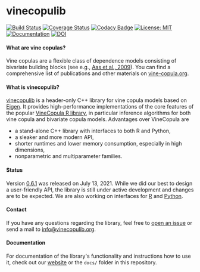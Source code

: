 # vinecopulib

[![Build Status](https://github.com/vinecopulib/vinecopulib/workflows/Build%20Status/badge.svg)](https://github.com/vinecopulib/vinecopulib/actions)
[![Coverage Status](https://img.shields.io/codecov/c/github/vinecopulib/vinecopulib/master.svg)](https://codecov.io/github/vinecopulib/vinecopulib?branch=master)
[![Codacy Badge](https://api.codacy.com/project/badge/Grade/a81e08da0aa344418114298d3ba04931)](https://www.codacy.com/gh/vinecopulib/vinecopulib?utm_source=github.com&utm_medium=referral&utm_content=vinecopulib/vinecopulib&utm_campaign=Badge_Grade)
[![License: MIT](https://img.shields.io/badge/License-MIT-yellow.svg)](https://opensource.org/licenses/MIT)
[![Documentation](https://img.shields.io/website/http/vinecopulib.github.io/vinecopulib.svg)](https://vinecopulib.github.io/vinecopulib/)
[![DOI](https://zenodo.org/badge/76354683.svg)](https://zenodo.org/badge/latestdoi/76354683)

#### What are vine copulas?

Vine copulas are a flexible class of dependence models consisting of bivariate
building blocks (see e.g.,
[Aas et al., 2009](https://mediatum.ub.tum.de/doc/1083600/1083600.pdf)).
You can find a comprehensive list of publications and other materials on
[vine-copula.org](http://www.statistics.ma.tum.de/en/research/vine-copula-models/).

#### What is vinecopulib?

[vinecopulib](https://vinecopulib.github.io/vinecopulib/) is a header-only C++ library for vine copula models based on
[Eigen](http://eigen.tuxfamily.org/index.php?title=Main_Page). It provides
high-performance implementations of the core features of the popular
[VineCopula R library](https://github.com/tnagler/VineCopula), in particular
inference algorithms for both vine copula and bivariate copula models.
Advantages over VineCopula are  

- a stand-alone C++ library with interfaces to both R and Python,
- a sleaker and more modern API,
- shorter runtimes and lower memory consumption, especially in high dimensions,
- nonparametric and multiparameter families.

#### Status

Version [0.6.1](https://github.com/vinecopulib/vinecopulib/releases) was
released on July 13, 2021. While we did our best to
design a user-friendly API, the library is still under active development and
changes are to be expected. We are also working on interfaces for
[R](https://github.com/vinecopulib/rvinecopulib) and
[Python](https://github.com/vinecopulib/pyvinecopulib).

#### Contact

If you have any questions regarding the library, feel free to
[open an issue](https://github.com/vinecopulib/vinecopulib/issues/new) or
send a mail to [info@vinecopulib.org](mailto:info@vinecopulib.org).

#### Documentation

For documentation of the library's functionality and
instructions how to use it, check out our
[website](https://vinecopulib.github.io/vinecopulib/) or the `docs/` folder
in this repository.
